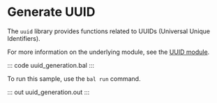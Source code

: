 # Generate UUID

The `uuid` library provides functions related to UUIDs (Universal Unique Identifiers).

For more information on the underlying module, see the [UUID module](https://lib.ballerina.io/ballerina/uuid/latest/).

::: code uuid_generation.bal :::

To run this sample, use the `bal run` command.

::: out uuid_generation.out :::